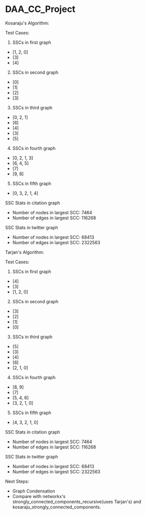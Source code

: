# DAA_CC_Project

Kosaraju's Algorithm:

Test Cases:
1. SSCs in first graph
* [1, 2, 0]
* [3]
* [4]
2. SSCs in second graph
* [0]
* [1]
* [2]
* [3]
3. SSCs in third graph
* [0, 2, 1]
* [6]
* [4]
* [3]
* [5]
4. SSCs in fourth graph
* [0, 2, 1, 3]
* [6, 4, 5]
* [7]
* [9, 8]
5. SSCs in fifth graph
* [0, 3, 2, 1, 4]

SSC Stats in citation graph 
* Number of nodes in largest SCC: 7464
* Number of edges in largest SCC: 116268

SSC Stats in twitter graph 
* Number of nodes in largest SCC: 68413
* Number of edges in largest SCC: 2322563

Tarjan's Algorithm:

Test Cases:
1. SSCs in first graph 
* [4]
* [3]
* [1, 2, 0]
2. SSCs in second graph 
* [3]
* [2]
* [1]
* [0]
3. SSCs in third graph 
* [5]
* [3]
* [4]
* [6]
* [2, 1, 0]
4. SSCs in fourth graph 
* [8, 9]
* [7]
* [5, 4, 6]
* [3, 2, 1, 0]
5. SSCs in fifth graph 
* [4, 3, 2, 1, 0]

SSC Stats in citation graph 
* Number of nodes in largest SCC: 7464
* Number of edges in largest SCC: 116268

SSC Stats in twitter graph 
* Number of nodes in largest SCC: 68413
* Number of edges in largest SCC: 2322563

Next Steps:
* Graph Condensation
* Compare with networkx's strongly_connected_components_recursive(uses Tarjan's) and kosaraju_strongly_connected_components.
